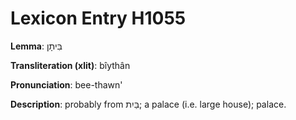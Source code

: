 # Lexicon Entry H1055

**Lemma**: בִּיתָן

**Transliteration (xlit)**: bîythân

**Pronunciation**: bee-thawn'

**Description**:
probably from בַּיִת; a palace (i.e. large house); palace.
